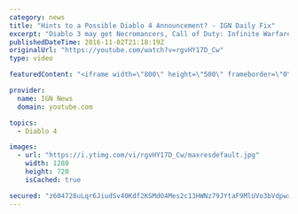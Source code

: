 ```yaml
---
category: news
title: "Hints to a Possible Diablo 4 Announcement? - IGN Daily Fix"
excerpt: "Diablo 3 may get Necromancers, Call of Duty: Infinite Warfare to be bundled with PS4 Slim, and is Diablo 4 going to be announced at Blizzcon? Diablo 3 Getting ..."
publishedDateTime: 2016-11-02T21:18:19Z
originalUrl: "https://youtube.com/watch?v=rgvHY17D_Cw"
type: video

featuredContent: "<iframe width=\"800\" height=\"500\" frameborder=\"0\" src=\"https://www.youtube.com/embed/rgvHY17D_Cw\" allow=\"accelerometer; autoplay; encrypted-media; gyroscope; picture-in-picture\" allowfullscreen></iframe>"

provider:
  name: IGN News
  domain: youtube.com

topics:
  - Diablo 4

images:
  - url: "https://i.ytimg.com/vi/rgvHY17D_Cw/maxresdefault.jpg"
    width: 1280
    height: 720
    isCached: true

secured: "z604728uLqr6JiudSv40Kdf2KSMdO4Mes2c13HWNz79JYtaF9MlUVo3bVdpwxiUCsl0Iy6ksqHCiuR3WdzxGC8JOJngHzM8ta6G0DzBv/+GzyWnexceEkFArBGJfCQOyPl7tDrWem9toM/sWeZa+Jeyj6skPYMX6AbkTSOzfCl+QA9tZDtyBPUdYeShXSd3QS4NdMS/ea12nxa64F4rtGeyZZnRrOzNOxpYykkQ6ucy+F8QKIYq1hhIZYy7X5GEAP/6ic4/BdM9kEMCH9+asuKd4zQkQwHc4yIgeOucqyQwPefFGu++u0a6M/VnEAMhC2hRLnNLAe8aHTZabqmjJIdpiIy29LXg18ixpimtI6GnwBfP79Zehz/itl1TX1MI5xSgG3epd9dK7yAsNge4iTg==;Oa6/CDjS+ckGtfsq54uP9g=="
---
```


